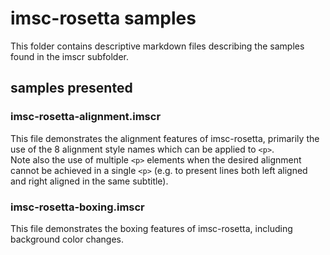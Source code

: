 # imsc-rosetta samples

This folder contains descriptive markdown files describing the samples found in the imscr subfolder.

## samples presented

### imsc-rosetta-alignment.imscr

This file demonstrates the alignment features of imsc-rosetta, primarily the use of the 8 alignment style names which can be applied to `<p>`.  
Note also the use of multiple `<p>` elements when the desired alignment cannot be achieved in a single `<p>` (e.g. to present lines both left aligned and right aligned in the same subtitle).

### imsc-rosetta-boxing.imscr

This file demonstrates the boxing features of imsc-rosetta, including background color changes.

